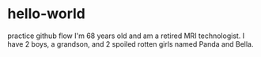 # hello-world
practice github flow
I'm 68 years old and am a retired MRI technologist. I have 2 boys, a grandson, and 2 spoiled rotten girls named Panda and Bella.
